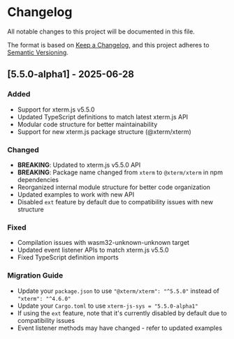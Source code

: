 # Changelog

All notable changes to this project will be documented in this file.

The format is based on [Keep a Changelog](https://keepachangelog.com/en/1.0.0/),
and this project adheres to [Semantic Versioning](https://semver.org/spec/v2.0.0.html).

## [5.5.0-alpha1] - 2025-06-28

### Added
- Support for xterm.js v5.5.0
- Updated TypeScript definitions to match latest xterm.js API
- Modular code structure for better maintainability
- Support for new xterm.js package structure (@xterm/xterm)

### Changed
- **BREAKING**: Updated to xterm.js v5.5.0 API
- **BREAKING**: Package name changed from `xterm` to `@xterm/xterm` in npm dependencies
- Reorganized internal module structure for better code organization
- Updated examples to work with new API
- Disabled `ext` feature by default due to compatibility issues with new structure

### Fixed
- Compilation issues with wasm32-unknown-unknown target
- Updated event listener APIs to match xterm.js v5.5.0
- Fixed TypeScript definition imports

### Migration Guide
- Update your `package.json` to use `"@xterm/xterm": "^5.5.0"` instead of `"xterm": "^4.6.0"`
- Update your `Cargo.toml` to use `xterm-js-sys = "5.5.0-alpha1"`
- If using the `ext` feature, note that it's currently disabled by default due to compatibility issues
- Event listener methods may have changed - refer to updated examples